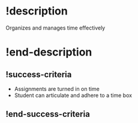 # !description 
Organizes and manages time effectively
# !end-description 

## !success-criteria 
- Assignments are turned in on time 
- Student can articulate and adhere to a time box 
## !end-success-criteria
